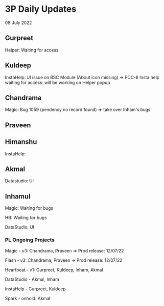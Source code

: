 # 3P Daily Updates
08 July 2022

## Gurpreet
Helper: Waiting for access 

## Kuldeep
InstaHelp: UI issue on BSC Module (About icon missing) => PCC-8 Insta help waiting for access: will be working on Helper popup

## Chandrama
Magic: Bug 1059 (pendency no record found) => take over Inham's bugs

## Praveen


## Himanshu
InstaHelp: 

## Akmal
Datastudio: UI

## Inhamul
Magic: Waiting for bugs

HB: Waiting for bugs

DataStudio: UI


### PL Ongoing Projects
Magic - v3: Chandrama, Praveen => Prod release: 12/07/22

Flash - v3: Chandrama, Praveen => Prod release: 12/07/22

Heartbeat - v1: Gurpreet, Kuldeep, Inham, Akmal

DataStudio - Akmal, Inham

InstaHelp - Gurpreet, Kuldeep

Spark - onhold: Akmal
